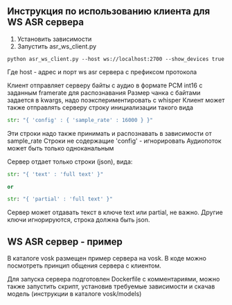 ## Инструкция по использованию клиента для WS ASR сервера

1. Установить зависимости
2. Запустить asr_ws_client.py

```shell
python asr_ws_client.py --host ws://localhost:2700 --show_devices true
```
Где host - адрес и порт ws asr сервера с префиксом протокола

Клиент отправляет серверу байты с аудио в формате PCM int16 с заданным framerate для распознавания
Размер чанка с байтами задается в kwargs, надо поэкспериментировать с whisper
Клиент может также отправлять серверу строку инициализации такого вида 

```python
str: "{ 'config' : { 'sample_rate' : 16000 } }"  
```

Эти строки надо также принимать и распознавать в зависимости от sample_rate
Строки не содержащие 'config' - игнорировать
Аудиопоток может быть только одноканальным

Сервер отдает только строки (json), вида:

```python
str: "{ 'text' : 'full text' }"  

or 

str: "{ 'partial' : 'full text' }" 
```

Сервер  может отдавать текст в ключе text или partial, не важно. Другие ключи игнорируются, строка должна быть json.

## WS ASR сервер - пример

В каталоге vosk размещен пример сервера на vosk. В коде можно посмотреть принцип общения сервера с клиентом.

Для запуска сервера подготовлен Dockerfile с комментариями, можно также запустить скрипт, установив требуемые зависимости и скачав модель (инструкции в каталоге vosk/models)
